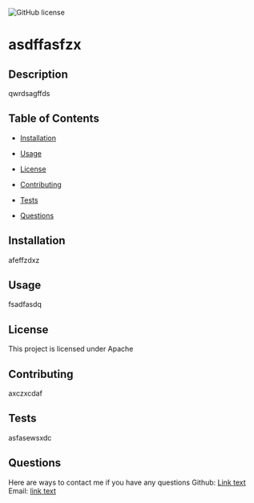 ![GitHub license](https://img.shields.io/badge/license-Apache-blue.svg)
  # asdffasfzx

  ## Description
  qwrdsagffds

  ## Table of Contents
  * [Installation](#installation)

  * [Usage](#usage)

  * [License](#license)

  * [Contributing](#contributing)

  * [Tests](#tests)

  * [Questions](#questions)

  ## Installation
  afeffzdxz

  ## Usage
  fsadfasdq

  ## License
  This project is licensed under Apache

  ## Contributing
  axczxcdaf

  ## Tests
  asfasewsxdc

  ## Questions
  Here are ways to contact me if you have any questions
  Github: [Link text](https://github.com/tdsggdsxc)
  Email: [link text](afxzczxvdasf)

